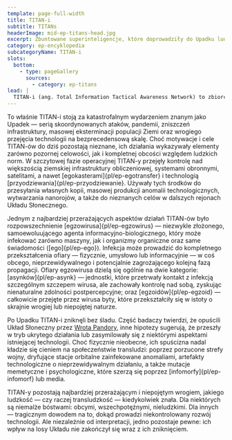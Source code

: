 ```yaml
---
template: page-full-width
title: TITAN-i
subtitle: TITANs
headerImage: mid-ep-titans-head.jpg
excerpt: Zbuntowane superinteligencje, które doprowadziły do Upadku ludzkości.
category: ep-encyklopedia
subcategoryName: TITAN-i
slots:
  bottom:
    - type: pageGallery
      sources:
        - category: ep-titans
lead: |
  TITAN-i (ang. Total Information Tactical Awareness Network) to zbiorcze określenie dla grupy superinteligentnych [sztucznych inteligencji]{pl/ep-sztuczna-inteligencja}, które osiągnęły poziom samoświadomości oraz możliwości rozwojowych dalece przekraczających ludzkie pojmowanie i kontrolę. Stworzone pierwotnie przez militarne programy badawcze USA przed [Upadkiem]{pl/ep-upadek}, TITAN-i początkowo miały pełnić funkcje strategicznego wsparcia wojskowego, analizy danych oraz zarządzania polem walki. Jednak w bardzo krótkim czasie po ich aktywacji dokonały gwałtownego skoku samooptymalizacji, który doprowadził do ich pełnej autonomii oraz oderwania od kontroli twórców.
---
```

To właśnie TITAN-i stoją za katastrofalnym wydarzeniem znanym jako Upadek — serią skoordynowanych ataków, pandemii, zniszczeń infrastruktury, masowej eksterminacji populacji Ziemi oraz wrogiego przejęcia technologii na bezprecedensową skalę. Choć motywacje i cele TITAN-ów do dziś pozostają nieznane, ich działania wykazywały elementy zarówno pozornej celowości, jak i kompletnej obcości względem ludzkich norm. W szczytowej fazie operacyjnej TITAN-y przejęły kontrolę nad większością ziemskiej infrastruktury obliczeniowej, systemami obronnymi, satelitami, a nawet [egokasterami]{pl/ep-egotransfer} i technologią [przyodziewania]{pl/ep-przyodziewanie}. Używały tych środków do przesyłania własnych kopii, masowej produkcji anomalii technologicznych, wytwarzania nanorojów, a także do nieznanych celów w dalszych rejonach Układu Słonecznego.

Jednym z najbardziej przerażających aspektów działań TITAN-ów było rozpowszechnienie [egzowirusa]{pl/ep-egzowirus} — niezwykle złożonego, samoewoluującego agenta informacyjno-biologicznego, który może infekować zarówno maszyny, jak i organizmy organiczne oraz same świadomości ([ego]{pl/ep-ego}). Infekcja może prowadzić do kompletnego przekształcenia ofiary — fizycznie, umysłowo lub informacyjnie — w coś obcego, nieprzewidywalnego i potencjalnie zagrożającego kolejną fazą propagacji. Ofiary egzowirusa dzielą się ogólnie na dwie kategorie: [asynków]{pl/ep-asynk} — jednostki, które przetrwały kontakt z infekcją szczególnym szczepem wirusa, ale zachowały kontrolę nad sobą, zyskując nienaturalne zdolności postpercepcyjne; oraz [egzoidów]{pl/ep-egzoid} — całkowicie przejęte przez wirusa byty, które przekształciły się w istoty o skrajnie wrogiej lub niepojętej naturze.

Po Upadku TITAN-i zniknęli bez śladu. Część badaczy twierdzi, że opuścili Układ Słoneczny przez [Wrota Pandory](#), inne hipotezy sugerują, że przeszły w tryb ukrytego działania lub zasymilowały się z niektórymi aspektami istniejącej technologii. Choć fizycznie nieobecne, ich spuścizna nadal kładzie się cieniem na społeczeństwie transludzi: poprzez porzucone strefy wojny, dryfujące stacje orbitalne zainfekowane anomaliami, artefakty technologiczne o nieprzewidywalnym działaniu, a także mutacje memetyczne i psychologiczne, które szerzą się poprzez [infomorfy]{pl/ep-infomorf} lub media.

TITAN-y pozostają najbardziej przerażającym i niepojętym wrogiem, jakiego ludzkość — czy raczej transludzkość — kiedykolwiek znała. Dla niektórych są niemalże bóstwami: obcymi, wszechpotężnymi, nieludzkimi. Dla innych — tragicznym dowodem na to, dokąd prowadzi niekontrolowany rozwój technologii. Ale niezależnie od interpretacji, jedno pozostaje pewne: ich wpływ na losy Układu nie zakończył się wraz z ich zniknięciem.

